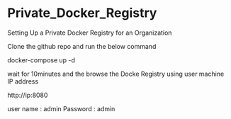 # Private_Docker_Registry
Setting Up a Private Docker Registry for an Organization

Clone the github repo and run the below command

docker-compose up -d 

wait for 10minutes and the browse the Docke Registry using user machine IP address

http://ip:8080 

user name : admin
Password : admin
